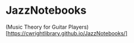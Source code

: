 # JazzNotebooks

(Music Theory for Guitar Players)[https://cwrightlibrary.github.io/JazzNotebooks/]
